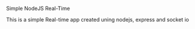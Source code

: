 Simple NodeJS Real-Time

This is a simple Real-time app created uning nodejs, express and socket io
